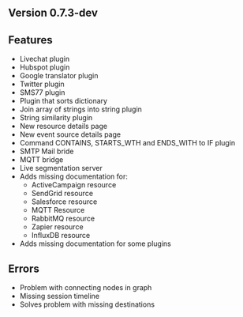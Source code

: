 Version 0.7.3-dev
----------------------------------------------------------

## Features

* Livechat plugin
* Hubspot plugin
* Google translator plugin
* Twitter plugin
* SMS77 plugin
* Plugin that sorts dictionary
* Join array of strings into string plugin
* String similarity plugin
* New resource details page
* New event source details page
* Command CONTAINS, STARTS_WTH and ENDS_WITH to IF plugin
* SMTP Mail bride
* MQTT bridge
* Live segmentation server
* Adds missing documentation for:
  * ActiveCampaign resource
  * SendGrid resource
  * Salesforce resource
  * MQTT Resource
  * RabbitMQ resource 
  * Zapier resource
  * InfluxDB resource
* Adds missing documentation for some plugins

## Errors

* Problem with connecting nodes in graph 
* Missing session timeline
* Solves problem with missing destinations

